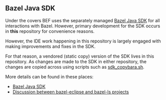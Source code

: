 ## Bazel Java SDK

Under the covers BEF uses the separately managed [Bazel Java SDK](https://github.com/salesforce/bazel-java-sdk)
   for all interactions with Bazel.
However, primary development for the SDK occurs in **this** repository for convenience reasons.

However, the IDE work happening in this repository is largely engaged with making improvements and
  fixes in the SDK.

For that reason, a vendored (static copy) version of the SDK lives in this repository.
As changes are made to the SDK in either repository, the changes are copied across
  using scripts such as [sdk_copybara.sh](../../sdk-copybara.sh).

More details can be found in these places:
- [Bazel Java SDK](https://github.com/salesforce/bazel-java-sdk)
- [Discussion between bazel-eclipse and bazel-ls projects](https://github.com/salesforce/bazel-eclipse/issues/237)
